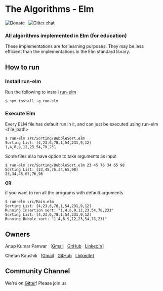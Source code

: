 # The Algorithms - Elm 

[![Donate](https://img.shields.io/badge/Donate-PayPal-green.svg)](https://www.paypal.me/TheAlgorithms/100) &nbsp;
[![Gitter chat](https://badges.gitter.im/gitterHQ/gitter.png)](https://gitter.im/TheAlgorithms) &nbsp;

### All algorithms implemented in Elm (for education)

These implementations are for learning purposes. They may be less efficient than the implementations in the Elm standard library.

## How to run

### Install run-elm
Run the following to install [run-elm](https://github.com/jfairbank/run-elm)
```shell script
$ npm install -g run-elm
```

### Execute Elm

Every ELM file has default run in it, and can just be executed using run-elm <file_path>

```shell script
$ run-elm src/Sorting/BubbleSort.elm
Sorting List: [4,23,6,78,1,54,231,9,12]
1,4,6,9,12,23,54,78,231
```

Some files also have option to take arguments as input

```shell script
$ run-elm src/Sorting/BubbleSort.elm 23 45 76 34 65 98
Sorting List: [23,45,76,34,65,98]
23,34,45,65,76,98
```

**OR**

if you want to run all the programs with default arguments
```shell script
$ run-elm src/Main.elm
Sorting List: [4,23,6,78,1,54,231,9,12]
Running Insertion sort: "1,4,6,9,12,23,54,78,231"
Sorting List: [4,23,6,78,1,54,231,9,12]
Running Bubble sort: "1,4,6,9,12,23,54,78,231"
```

## Owners

Anup Kumar Panwar
&nbsp; [[Gmail](mailto:1anuppanwar@gmail.com?Subject=The%20Algorithms%20-%20Elm)
&nbsp; [GitHub](https://github.com/anupkumarpanwar)
&nbsp; [LinkedIn](https://www.linkedin.com/in/anupkumarpanwar/)]

Chetan Kaushik
&nbsp; [[Gmail](mailto:dynamitechetan@gmail.com?Subject=The%20Algorithms%20-%20Elm)
&nbsp; [GitHub](https://github.com/dynamitechetan)
&nbsp; [LinkedIn](https://www.linkedin.com/in/chetankaushik/)]

## Community Channel

We're on [Gitter](https://gitter.im/TheAlgorithms)! Please join us.

